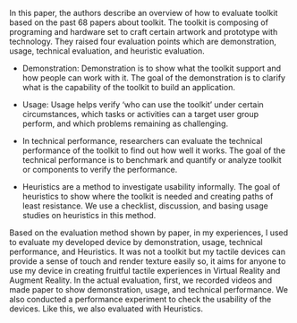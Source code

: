 In this paper, the authors describe an overview of how to evaluate toolkit based on the past 68 papers about toolkit. The toolkit is composing of programing and hardware set to craft certain artwork and prototype with technology. They raised four evaluation points which are demonstration, usage, technical evaluation, and heuristic evaluation. 

-	Demonstration: Demonstration is to show what the toolkit support and how people can work with it. The goal of the demonstration is to clarify what is the capability of the toolkit to build an application.

-	Usage: Usage helps verify ‘who can use the toolkit’ under certain circumstances, which tasks or activities can a target user group perform, and which problems remaining as challenging.
 
-	In technical performance, researchers can evaluate the technical performance of the toolkit to find out how well it works. The goal of the technical performance is to benchmark and quantify or analyze toolkit or components to verify the performance.

-	Heuristics are a method to investigate usability informally. The goal of heuristics to show where the toolkit is needed and creating paths of least resistance. We use a checklist, discussion, and basing usage studies on heuristics in this method.

Based on the evaluation method shown by paper, in my experiences, I used to evaluate my developed device by demonstration, usage, technical performance, and Heuristics. It was not a toolkit but my tactile devices can provide a sense of touch and render texture easily so, it aims for anyone to use my device in creating fruitful tactile experiences in Virtual Reality and Augment Reality. In the actual evaluation, first, we recorded videos and made paper to show demonstration, usage, and technical performance. We also conducted a performance experiment to check the usability of the devices. Like this, we also evaluated with Heuristics.
